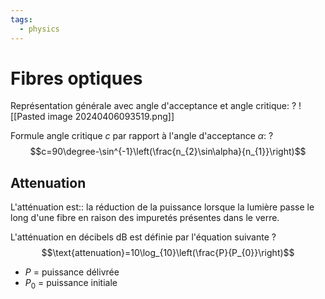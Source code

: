 ```yaml
---
tags:
  - physics
---
```


# Fibres optiques

Représentation générale avec angle d'acceptance et angle critique:
?
![[Pasted image 20240406093519.png]]


Formule angle critique $c$ par rapport à l'angle d'acceptance $\alpha$:
?
$$c=90\degree-\sin^{-1}\left(\frac{n_{2}\sin\alpha}{n_{1}}\right)$$

## Attenuation
L'atténuation est:: la réduction de la puissance lorsque la lumière passe le long d'une fibre en raison des impuretés présentes dans le verre.

L'atténuation en décibels $\text{dB}$ est définie par l'équation suivante
?
$$\text{attenuation}=10\log_{10}\left(\frac{P}{P_{0}}\right)$$
- $P$ = puissance délivrée
- $P_{0}$ = puissance initiale